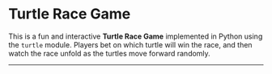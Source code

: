 # Turtle Race Game

This is a fun and interactive **Turtle Race Game** implemented in Python using the `turtle` module. Players bet on which turtle will win the race, and then watch the race unfold as the turtles move forward randomly.

---